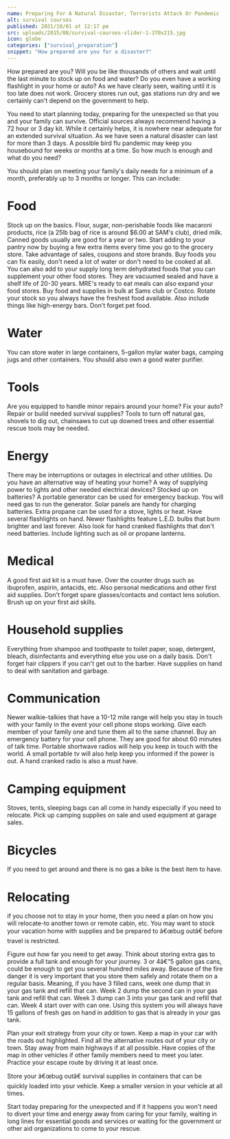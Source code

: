 ```yaml
---
name: Preparing For A Natural Disaster, Terrorists Attack Or Pandemic
alt: survival courses
published: 2021/10/01 at 12:17 pm
src: uploads/2015/08/survival-courses-slider-1-370x215.jpg
icon: globe
categories: ["survival_preparation"]
snippet: "How prepared are you for a disaster?"
---
```

How prepared are you? Will you be like thousands of others and wait until the last minute to stock up on food and water? Do you even have a working flashlight in your home or auto? As we have clearly seen, waiting until it is too late does not work. Grocery stores run out, gas stations run dry and we certainly can't depend on the government to help.

You need to start planning today, preparing for the unexpected so that you and your family can survive. Official sources always recommend having a 72 hour or 3 day kit. While it certainly helps, it is nowhere near adequate for an extended survival situation. As we have seen a natural disaster can last for more than 3 days. A possible bird flu pandemic may keep you housebound for weeks or months at a time. So how much is enough and what do you need?

You should plan on meeting your family's daily needs for a minimum of a month, preferably up to 3 months or longer. This can include:

# Food
Stock up on the basics. Flour, sugar, non-perishable foods like macaroni products, rice (a 25lb bag of rice is around $6.00 at SAM's club), dried milk. Canned goods usually are good for a year or two. Start adding to your pantry now by buying a few extra items every time you go to the grocery store. Take advantage of sales, coupons and store brands. Buy foods you can fix easily, don't need a lot of water or don't need to be cooked at all. You can also add to your supply long term dehydrated foods that you can supplement your other food stores. They are vacuumed sealed and have a shelf life of 20-30 years. MRE's ready to eat meals can also expand your food stores. Buy food and supplies in bulk at Sams club or Costco. Rotate your stock so you always have the freshest food available. Also include things like high-energy bars. Don't forget pet food.

# Water
You can store water in large containers, 5-gallon mylar water bags, camping jugs and other containers. You should also own a good water purifier.

# Tools
Are you equipped to handle minor repairs around your home? Fix your auto? Repair or build needed survival supplies? Tools to turn off natural gas, shovels to dig out, chainsaws to cut up downed trees and other essential rescue tools may be needed.

# Energy
There may be interruptions or outages in electrical and other utilities. Do you have an alternative way of heating your home? A way of supplying power to lights and other needed electrical devices? Stocked up on batteries? A portable generator can be used for emergency backup. You will need gas to run the generator. Solar panels are handy for charging batteries. Extra propane can be used for a stove, lights or heat. Have several flashlights on hand. Newer flashlights feature L.E.D. bulbs that burn brighter and last forever. Also look for hand cranked flashlights that don't need batteries. Include lighting such as oil or propane lanterns.

# Medical
A good first aid kit is a must have. Over the counter drugs such as ibuprofen, aspirin, antacids, etc. Also personal medications and other first aid supplies. Don't forget spare glasses/contacts and contact lens solution. Brush up on your first aid skills.

# Household supplies
Everything from shampoo and toothpaste to toilet paper, soap, detergent, bleach, disinfectants and everything else you use on a daily basis. Don't forget hair clippers if you can't get out to the barber. Have supplies on hand to deal with sanitation and garbage.

# Communication
Newer walkie-talkies that have a 10-12 mile range will help you stay in touch with your family in the event your cell phone stops working. Give each member of your family one and tune them all to the same channel. Buy an emergency battery for your cell phone. They are good for about 60 minutes of talk time. Portable shortwave radios will help you keep in touch with the world. A small portable tv will also help keep you informed if the power is out. A hand cranked radio is also a must have.

# Camping equipment
Stoves, tents, sleeping bags can all come in handy especially if you need to relocate. Pick up camping supplies on sale and used equipment at garage sales.

# Bicycles
If you need to get around and there is no gas a bike is the best item to have.

# Relocating
if you choose not to stay in your home, then you need a plan on how you will relocate-to another town or remote cabin, etc. You may want to stock your vacation home with supplies and be prepared to â€œbug outâ€ before travel is restricted.

Figure out how far you need to get away. Think about storing extra gas to provide a full tank and enough for your journey. 3 or 4â€“5 gallon gas cans, could be enough to get you several hundred miles away. Because of the fire danger it is very important that you store them safely and rotate them on a regular basis. Meaning, if you have 3 filled cans, week one dump that in your gas tank and refill that can. Week 2 dump the second can in your gas tank and refill that can. Week 3 dump can 3 into your gas tank and refill that can. Week 4 start over with can one. Using this system you will always have 15 gallons of fresh gas on hand in addition to gas that is already in your gas tank.

Plan your exit strategy from your city or town. Keep a map in your car with the roads out highlighted. Find all the alternative routes out of your city or town. Stay away from main highways if at all possible. Have copies of the map in other vehicles if other family members need to meet you later. Practice your escape route by driving it at least once.

Store your â€œbug outâ€ survival supplies in containers that can be quickly loaded into your vehicle. Keep a smaller version in your vehicle at all times.

Start today preparing for the unexpected and if it happens you won't need to divert your time and energy away from caring for your family, waiting in long lines for essential goods and services or waiting for the government or other aid organizations to come to your rescue.